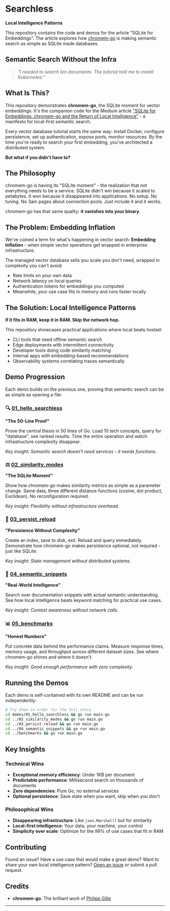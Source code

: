 # Searchless

**Local Intelligence Patterns**

This repository contains the code and demos for the article "SQLite for Embeddings". The article explores how [chromem-go](https://github.com/philippgille/chromem-go) is making semantic search as simple as SQLite made databases.

## Semantic Search Without the Infra

> *"I needed to search ten documents. The tutorial told me to install Kubernetes."*

## What Is This?

This repository demonstrates **chromem-go**, the SQLite moment for vector embeddings. It's the companion code for the Medium article ["SQLite for Embeddings: chromem-go and the Return of Local Intelligence"](https://medium.com/p/3fe30ee5efbf) - a manifesto for local-first semantic search.

Every vector database tutorial starts the same way: install Docker, configure persistence, set up authentication, expose ports, monitor resources. By the time you're ready to search your first embedding, you've architected a distributed system.

**But what if you didn't have to?**

## The Philosophy

chromem-go is having its "SQLite moment" - the realization that not everything needs to be a service. SQLite didn't win because it scaled to petabytes. It won because it disappeared into applications. No setup. No tuning. No 3am pages about connection pools. Just include it and it works.

chromem-go has that same quality: **it vanishes into your binary**.

## The Problem: Embedding Inflation

We've coined a term for what's happening in vector search: **Embedding Inflation** - when simple vector operations get wrapped in enterprise infrastructure.

The managed vector database sells you scale you don't need, wrapped in complexity you can't avoid:

- Rate limits on your own data
- Network latency on local queries  
- Authentication tokens for embeddings you computed
- Meanwhile, your use case fits in memory and runs faster locally

## The Solution: Local Intelligence Patterns

**If it fits in RAM, keep it in RAM. Skip the network hop.**

This repository showcases practical applications where local beats hosted:

- CLI tools that need offline semantic search
- Edge deployments with intermittent connectivity
- Developer tools doing code similarity matching
- Internal apps with embedding-based recommendations
- Observability systems correlating traces semantically

## Demo Progression

Each demo builds on the previous one, proving that semantic search can be as simple as opening a file:

### 🔍 [01_hello_searchless](./demos/01_hello_searchless/)

**"The 50-Line Proof"**

Prove the central thesis in 50 lines of Go. Load 10 tech concepts, query for "database", see ranked results. Time the entire operation and watch infrastructure complexity disappear.

*Key insight: Semantic search doesn't need services - it needs functions.*

### ⚖️ [02_similarity_modes](./demos/02_similarity_modes/)

**"The SQLite Moment"**

Show how chromem-go makes similarity metrics as simple as a parameter change. Same data, three different distance functions (cosine, dot product, Euclidean). No reconfiguration required.

*Key insight: Flexibility without infrastructure overhead.*

### 💾 [03_persist_reload](./demos/03_persist_reload/)

**"Persistence Without Complexity"**

Create an index, save to disk, exit. Reload and query immediately. Demonstrate how chromem-go makes persistence optional, not required - just like SQLite.

*Key insight: State management without distributed systems.*

### 📖 [04_semantic_snippets](./demos/04_semantic_snippets/)

**"Real-World Intelligence"**

Search over documentation snippets with actual semantic understanding. See how local intelligence beats keyword matching for practical use cases.

*Key insight: Context awareness without network calls.*

### 📊 [05_benchmarks](./demos/05_benchmarks/)

**"Honest Numbers"**

Put concrete data behind the performance claims. Measure response times, memory usage, and throughput across different dataset sizes. See where chromem-go shines and where it doesn't.

*Key insight: Good enough performance with zero complexity.*

## Running the Demos

Each demo is self-contained with its own README and can be run independently:

```bash
# Try them in order for the full story
cd demos/01_hello_searchless && go run main.go
cd ../02_similarity_modes && go run main.go  
cd ../03_persist_reload && go run main.go
cd ../04_semantic_snippets && go run main.go
cd ../benchmarks && go run main.go
```

## Key Insights

### Technical Wins

- **Exceptional memory efficiency**: Under 1KB per document
- **Predictable performance**: Millisecond search on thousands of documents
- **Zero dependencies**: Pure Go, no external services
- **Optional persistence**: Save state when you want, skip when you don't

### Philosophical Wins

- **Disappearing infrastructure**: Like `json.Marshal()` but for similarity
- **Local-first intelligence**: Your data, your machine, your control
- **Simplicity over scale**: Optimize for the 99% of use cases that fit in RAM

## Contributing

Found an issue? Have a use case that would make a great demo? Want to share your own local intelligence pattern? [Open an issue](https://github.com/user/searchless/issues) or submit a pull request.

## Credits

- **chromem-go**: The brilliant work of [Philipp Gille](https://github.com/philippgille/chromem-go)

---
